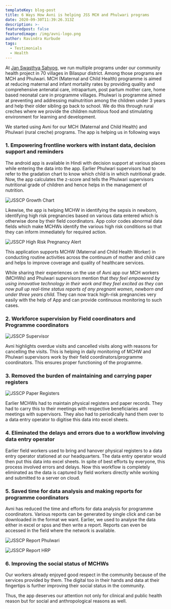 ```yaml
---
templateKey: blog-post
title: 6 Ways How Avni is helping JSS MCH and Phulwari programs
date: 2020-09-30T11:39:26.313Z
description: >-
featuredpost: false
featuredimage: /img/avni-logo.png
author: Ravindra Kurbude
tags:
  - Testimonials
  - Health 
---
```


At [Jan Swasthya Sahyog](http://www.jssbilaspur.org/), we run multiple programs under our community health project in 70 villages in Bilaspur district.
Among those programs are MCH and Phulwari. MCH (Maternal and Child Health) programme is aimed at reducing maternal and infant mortality rates by providing quality and comprehensive antenatal care, intrapartum, post partum mother care, home based neonatal care in programme villages. Phulwari is programme aimed at preventing and addressing malnutrition among the children under 3 years and help their older sibling go back to school. We do this through rural creches where we provide the children nutritious food and stimulating environment for learning and development.

We started using Avni for our MCH (Maternal and Child Health) and Phulwari (rural creche) programs. The app is helping us in following ways

### 1. Empowering frontline workers with instant data, decision support and reminders

 The android app is available in Hindi with decision support at various places while entering the data into the app. Earlier Phulwari supervisors had to refer to the gradation chart to know which child is in which nutritional grade. Now, the app calculates the z-score and tells the Phulwari supervisors nutritional grade of children and hence helps in the management of nutrition. 

![JSSCP Growth Chart](/img/6-ways-how-Avni-is-helping-JSS-MCH-Phulwari-programs/JSSCP_Growth_Chart.jpg "JSSCP Growth Chart")

Likewise, the app is helping MCHW in identifying the sepsis in newborn, identifying high risk pregnancies based on various data entered which is otherwise done by their field coordinators. App color codes abnormal data fields which make MCHWs identify the various high risk conditions so that they can inform immediately for required action.

![JSSCP High Risk Pregnancy Alert](/img/6-ways-how-Avni-is-helping-JSS-MCH-Phulwari-programs/JSSCP_high_risk_pregnancy_alert.png "JSSCP High Risk Pregnancy Alert")
    
This application supports MCHW (Maternal and Child Health Worker) in conducting routine activities across the continuum of mother and child care and helps to improve coverage and quality of healthcare services. 




While sharing their experiences on the use of Avni app our MCH workers (MCHWs) and Phulwari supervisors mention that *they feel empowered by using innovative technology in their work and they feel excited as they can now pull up real-time status reports of any pregnant women, newborn and under three years child.*  They can now track high-risk pregnancies very easily with the help of App and can provide continuous monitoring to such cases.


### 2. Workforce supervision by Field coordinators and Programme coordinators

![JSSCP Supervisor](/img/6-ways-how-Avni-is-helping-JSS-MCH-Phulwari-programs/JSSCP_supervisor.jpg "JSSCP Supervisor")
  
Avni highlights overdue visits and cancelled visits along with reasons for cancelling the visits. This is helping in daily monitoring of MCHW and Phulwari supervisors work by their field coordinators/programme coordinators. This ensures proper functioning of the programme.

### 3. Removed the burden of maintaining and carrying paper registers

![JSSCP Paper Registers](/img/6-ways-how-Avni-is-helping-JSS-MCH-Phulwari-programs/JSSCP_paper_registers.jpg "JSSCP Paper Registers")

   Earlier MCHWs had to maintain physical registers and paper records. They had to carry this to their meetings with respective beneficiaries and meetings with supervisors. They also had to periodically hand them over to a data entry operator to digitise this data into excel sheets.
 

### 4. Eliminated the delays and errors due to a workflow involving data entry operator  
Earlier field workers used to bring and hanover physical registers to a data entry operator stationed at our headquarters. The data entry operator would then put this data into excel sheets. In spite of best efforts by everyone, this process involved errors and delays. Now this workflow is completely eliminated as the data is captured by field workers directly while working and submitted to a server on cloud.  


### 5. Saved time for data analysis and making reports for programme coordinators
Avni has reduced the time and efforts for data analysis for programme coordinators. Various reports can be generated by single click and can be downloaded in the format we want. Earlier, we used to analyse the data either in excel or spss and then write a report. Reports can even be accessed in the field where the network is available.

![JSSCP Report Phulwari](/img/6-ways-how-Avni-is-helping-JSS-MCH-Phulwari-programs/JSSCP_Reports_Phulwari.png "JSSCP Report Phulwari")

![JSSCP Report HRP](/img/6-ways-how-Avni-is-helping-JSS-MCH-Phulwari-programs/JSSCP_Reports_HRP.png "JSSCP Report HRP") 


### 6. Improving the social status of MCHWs
Our workers already enjoyed good respect in the community because of the services provided by them. The digital too in their hands and data at their fingertips is further improving their social status in the community.

Thus, the app deserves our attention not only for clinical and public health reason but for social and anthropological reasons as well.





